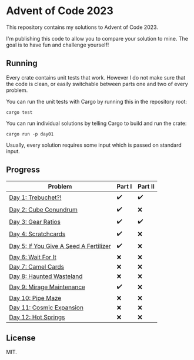 # Advent of Code 2023

This repository contains my solutions to Advent of Code 2023. 

I'm publishing this code to allow you to compare your solution to mine. The
goal is to have fun and challenge yourself!

## Running

Every crate contains unit tests that work. However I do not make sure that the
code is clean, or easily switchable between parts one and two of every problem.

You can run the unit tests with Cargo by running this in the repository root:

```
cargo test
```

You can run individual solutions by telling Cargo to build and run the crate:

```
cargo run -p day01
```

Usually, every solution requires some input which is passed on standard input.

## Progress

| Problem | Part I | Part II |
| --- | --- | --- |
| [Day 1: Trebuchet?!][day01] | ✔️ | ✔️ |
| [Day 2: Cube Conundrum][day02] | ✔️ | ❌ |
| [Day 3: Gear Ratios][day03] | ✔️ | ✔️  |
| [Day 4: Scratchcards][day04] | ✔️  | ❌ |
| [Day 5: If You Give A Seed A Fertilizer][day05] | ✔️  | ❌ |
| [Day 6: Wait For It][day06] | ❌ | ❌ |
| [Day 7: Camel Cards][day07] | ❌ | ❌ |
| [Day 8: Haunted Wasteland][day08] | ❌ | ❌ |
| [Day 9: Mirage Maintenance][day09] | ✔️  | ❌ |
| [Day 10: Pipe Maze][day10] | ❌ | ❌ |
| [Day 11: Cosmic Expansion][day11] | ❌ | ❌ |
| [Day 12: Hot Springs][day12] | ❌ | ❌ |

[day01]: https://adventofcode.com/2023/day/1
[day02]: https://adventofcode.com/2023/day/2
[day03]: https://adventofcode.com/2023/day/3
[day04]: https://adventofcode.com/2023/day/4
[day05]: https://adventofcode.com/2023/day/5
[day06]: https://adventofcode.com/2023/day/6
[day07]: https://adventofcode.com/2023/day/7
[day08]: https://adventofcode.com/2023/day/8
[day09]: https://adventofcode.com/2023/day/9
[day10]: https://adventofcode.com/2023/day/10
[day11]: https://adventofcode.com/2023/day/11
[day12]: https://adventofcode.com/2023/day/12

## License

MIT.

